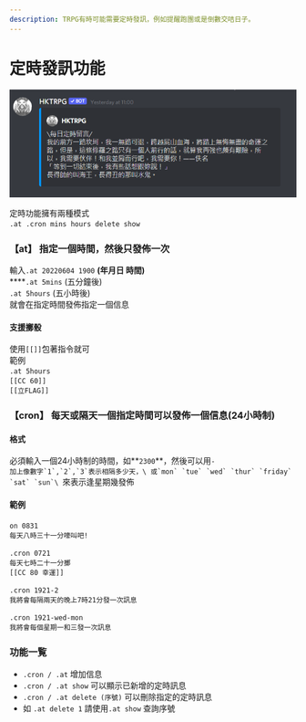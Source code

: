 ```yaml
---
description: TRPG有時可能需要定時發訊，例如提醒跑團或是倒數交咭日子。
---
```


# 定時發訊功能

![](<../.gitbook/assets/image (35).png>)

定時功能擁有兩種模式\
`.at .cron mins hours delete show`

### 【at】 指定一個時間，然後只發佈一次

輸入`.at 20220604 1900` **(年月日 時間)**\
****`.at 5mins` (五分鐘後)\
`.at 5hours` (五小時後)\
就會在指定時間發佈指定一個信息

#### 支援擲骰

使用`[[]]`包著指令就可\
範例\
`.at 5hours`\
`[[CC 60]]`\
`[[立FLAG]]`

### 【cron】 每天或隔天一個指定時間可以發佈一個信息(24小時制)

#### 格式

必須輸入一個24小時制的時間，如**`2300`**，然後可以用`-`\
``加上像數字`1`,`2`,`3`表示相隔多少天，\
或`mon` `tue` `wed` `thur` `friday` `sat` `sun`\
``來表示逢星期幾發佈

#### 範例

`on 0831` \
`每天八時三十一分嚎叫吧!`

`.cron 0721`\
`每天七時二十一分擲`\
`[[CC 80 幸運]]`

`.cron 1921-2`\
`我將會每隔兩天的晚上7時21分發一次訊息`

`.cron 1921-wed-mon`\
`我將會每個星期一和三發一次訊息`

### 功能一覧

* `.cron / .at` 增加信息
* `.cron / .at show` 可以顯示已新增的定時訊息
* `.cron / .at delete (序號)` 可以刪除指定的定時訊息
* 如 `.at delete 1` 請使用`.at show` 查詢序號
